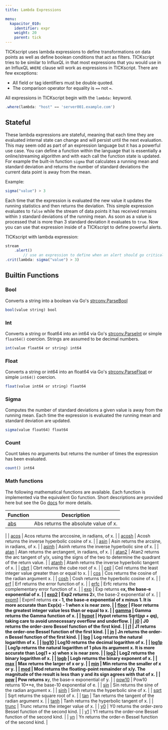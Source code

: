 ```yaml
---
title: Lambda Expressions

menu:
  kapacitor_010:
    identifier: expr
    weight: 20
    parent: tick
---
```


TICKscript uses lambda expressions  to define transformations on data points as well as define boolean conditions that act as filters.
TICKscript tries to be similar to InfluxQL in that most expressions that you would use in an InfluxQL `WHERE` clause will work as expressions
in TICKscript.
There are few exceptions:

* All field or tag identifiers must be double quoted.
* The comparison operator for equality is `==` not `=`.

All expressions in TICKscript begin with the `lambda:` keyword.

```javascript
.where(lambda: "host" == 'server001.example.com')
```

Stateful
--------

These lambda expressions are stateful, meaning that each time they are evaluated internal state can change and will persist until the next evaluation.
This may seem odd as part of an expression language but it has a powerful use case.
You can define a function within the language that is essentially a online/streaming algorithm and with each call the function state is updated.
For example the built-in function `sigma` that calculates a running mean and standard deviation and returns the number of standard deviations the current data point is away from the mean.

Example:

```javascript
sigma("value") > 3
```

Each time that the expression is evaluated the new value it updates the running statistics and then returns the deviation.
This simple expression evaluates to `false` while the stream of data points it has received remains within `3` standard deviations of the running mean.
As soon as a value is processed that is more than 3 standard deviation it evaluates to `true`.
Now you can use that expression inside of a TICKscript to define powerful alerts.

TICKscript with lambda expression:

```javascript
stream
    .alert()
        // use an expression to define when an alert should go critical.
.crit(lambda: sigma("value") > 3)
```

Builtin Functions
-----------------

### Bool

Converts a string into a boolean via Go's [strconv.ParseBool](https://golang.org/pkg/strconv/#ParseBool)

```javascript
bool(value string) bool
```

### Int

Converts a string or float64 into an int64 via Go's [strconv.ParseInt](https://golang.org/pkg/strconv/#ParseInt) or simple `float64()` coercion.
Strings are assumed to be decimal numbers.

```javascript
int(value float64 or string) int64
```

### Float

Converts a string or int64 into an float64 via Go's [strconv.ParseFloat](https://golang.org/pkg/strconv/#ParseInt) or simple `int64()` coercion.

```javascript
float(value int64 or string) float64
```

### Sigma

Computes the number of standard deviations a given value is away from the running mean.
Each time the expression is evaluated the running mean and standard deviation are updated.

```javascript
sigma(value float64) float64
```

### Count

Count takes no arguments but returns the number of times the expression has been evaluated.

```javascript
count() int64
```

### Math functions

The following mathematical functions are available.
Each function is implemented via the equivalent Go function.
Short descriptions are provided here but see the Go [docs](https://golang.org/pkg/math/)
for more details.

| Function | Description |
|----------|-------------|
| [abs](https://golang.org/pkg/math/#Abs) | Abs returns the absolute value of x.
|
| [acos](https://golang.org/pkg/math/#Acos) | Acos returns the arccosine, in radians, of x.
|
| [acosh](https://golang.org/pkg/math/#Acosh) | Acosh returns the inverse hyperbolic cosine of x.
|
| [asin](https://golang.org/pkg/math/#Asin) | Asin returns the arcsine, in radians, of x.
|
| [asinh](https://golang.org/pkg/math/#Asinh) | Asinh returns the inverse hyperbolic sine of x.
|
| [atan](https://golang.org/pkg/math/#Atan) | Atan returns the arctangent, in radians, of x.
|
| [atan2](https://golang.org/pkg/math/#Atan2) | Atan2 returns the arc tangent of y/x, using the signs of the two to determine the quadrant of the return value.
|
| [atanh](https://golang.org/pkg/math/#Atanh) | Atanh returns the inverse hyperbolic tangent of x.
|
| [cbrt](https://golang.org/pkg/math/#Cbrt) | Cbrt returns the cube root of x.
|
| [ceil](https://golang.org/pkg/math/#Ceil) | Ceil returns the least integer value greater than or equal to x.
|
| [cos](https://golang.org/pkg/math/#Cos) | Cos returns the cosine of the radian argument x.
|
| [cosh](https://golang.org/pkg/math/#Cosh) | Cosh returns the hyperbolic cosine of x.
|
| [erf](https://golang.org/pkg/math/#Erf) | Erf returns the error function of x.
|
| [erfc](https://golang.org/pkg/math/#Erfc) | Erfc returns the complementary error function of x.
|
| [exp](https://golang.org/pkg/math/#Exp) | Exp returns e**x, the base-e exponential of x.
|
| [exp2](https://golang.org/pkg/math/#Exp2) | Exp2 returns 2**x, the base-2 exponential of x.
|
| [expm1](https://golang.org/pkg/math/#Expm1) | Expm1 returns e**x - 1, the base-e exponential of x minus 1.
It is more accurate than Exp(x) - 1 when x is near zero.
|
| [floor](https://golang.org/pkg/math/#Floor) | Floor returns the greatest integer value less than or equal to x.
|
| [gamma](https://golang.org/pkg/math/#Gamma) | Gamma returns the Gamma function of x.
|
| [hypot](https://golang.org/pkg/math/#Hypot) | Hypot returns Sqrt(p*p + q*q), taking care to avoid unnecessary overflow and underflow.
|
| [j0](https://golang.org/pkg/math/#J0) | J0 returns the order-zero Bessel function of the first kind.
|
| [j1](https://golang.org/pkg/math/#J1) | J1 returns the order-one Bessel function of the first kind.
|
| [jn](https://golang.org/pkg/math/#Jn) | Jn returns the order-n Bessel function of the first kind.
|
| [log](https://golang.org/pkg/math/#Log) | Log returns the natural logarithm of x.
|
| [log10](https://golang.org/pkg/math/#Log10) | Log10 returns the decimal logarithm of x.
|
| [log1p](https://golang.org/pkg/math/#Log1p) | Log1p returns the natural logarithm of 1 plus its argument x.
It is more accurate than Log(1 + x) when x is near zero.
|
| [log2](https://golang.org/pkg/math/#Log2) | Log2 returns the binary logarithm of x.
|
| [logb](https://golang.org/pkg/math/#Logb) | Logb returns the binary exponent of x.
|
| [max](https://golang.org/pkg/math/#Max) | Max returns the larger of x or y.
|
| [min](https://golang.org/pkg/math/#Min) | Min returns the smaller of x or y.
|
| [mod](https://golang.org/pkg/math/#Mod) | Mod returns the floating-point remainder of x/y.
The magnitude of the result is less than y and its sign agrees with that of x.
|
| [pow](https://golang.org/pkg/math/#Pow) | Pow returns x**y, the base-x exponential of y.
|
| [pow10](https://golang.org/pkg/math/#Pow10) | Pow10 returns 10**e, the base-10 exponential of e.
|
| [sin](https://golang.org/pkg/math/#Sin) | Sin returns the sine of the radian argument x.
|
| [sinh](https://golang.org/pkg/math/#Sinh) | Sinh returns the hyperbolic sine of x.
|
| [sqrt](https://golang.org/pkg/math/#Sqrt) | Sqrt returns the square root of x.
|
| [tan](https://golang.org/pkg/math/#Tan) | Tan returns the tangent of the radian argument x.
|
| [tanh](https://golang.org/pkg/math/#Tanh) | Tanh returns the hyperbolic tangent of x.
|
| [trunc](https://golang.org/pkg/math/#Trunc) | Trunc returns the integer value of x.
|
| [y0](https://golang.org/pkg/math/#Y0) | Y0 returns the order-zero Bessel function of the second kind.
|
| [y1](https://golang.org/pkg/math/#Y1) | Y1 returns the order-one Bessel function of the second kind.
|
| [yn](https://golang.org/pkg/math/#Yn) | Yn returns the order-n Bessel function of the second kind.
|

